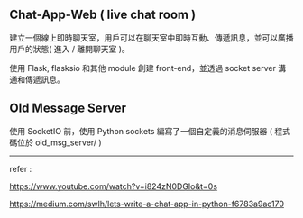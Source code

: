 ## Chat-App-Web ( live chat room )
建立一個線上即時聊天室，用戶可以在聊天室中即時互動、傳遞訊息，並可以廣播用戶的狀態( 進入 / 離開聊天室 )。

使用 Flask, flasksio 和其他 module 創建 front-end，並透過 socket server 溝通和傳遞訊息。

## Old Message Server
使用 SocketIO 前，使用 Python sockets 編寫了一個自定義的消息伺服器 ( 程式碼位於 old_msg_server/ )



-----------
refer : 

https://www.youtube.com/watch?v=i824zN0DGIo&t=0s

https://medium.com/swlh/lets-write-a-chat-app-in-python-f6783a9ac170
